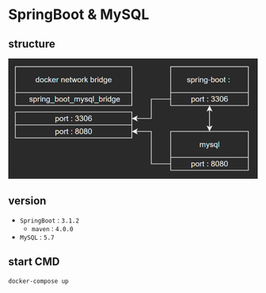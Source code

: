 # SpringBoot & MySQL

## structure
![도커 구조도](./diagram.png)

## version
- `SpringBoot`  : `3.1.2`
  - `maven` : `4.0.0`
- `MySQL`  : `5.7`

## start CMD
``` shell
docker-compose up
```